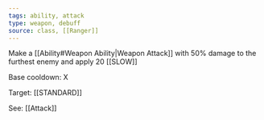```yaml
---
tags: ability, attack
type: weapon, debuff
source: class, [[Ranger]]
---
```


Make a [[Ability#Weapon Ability|Weapon Attack]] with 50% damage to the furthest enemy and apply 20 [[SLOW]]

Base cooldown: X

Target: [[STANDARD]]

See: [[Attack]]